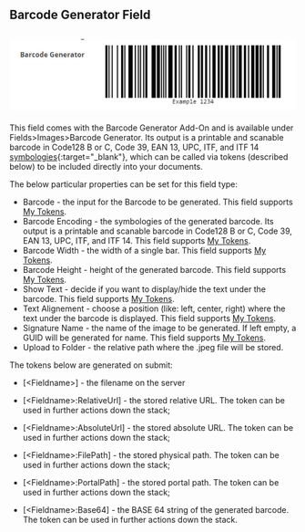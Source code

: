 ## Barcode Generator Field

## ![](/add-ons/barcode-generator/assets/bg.jpg)

This field comes with the Barcode Generator Add-On and is available under Fields&gt;Images&gt;Barcode Generator. Its output is a printable and scanable barcode in Code128 B or C, Code 39, EAN 13, UPC, ITF, and ITF 14 [symbologies](https://en.wikipedia.org/wiki/Barcode#Types_of_barcodes){:target="_blank"}, which can be called via tokens \(described below\) to be included directly into your documents.

The below particular properties can be set for this field type:

* Barcode - the input for the Barcode to be generated. This field supports [My Tokens](/my-tokens/index.html).
* Barcode Encoding - the symbologies of the generated barcode. Its output is a printable and scanable barcode in Code128 B or C, Code 39, EAN 13, UPC, ITF, and ITF 14. This field supports [My Tokens](/my-tokens/index.html).
* Barcode Width - the width of a single bar. This field supports [My Tokens](/my-tokens/index.html).
* Barcode Height - height of the generated barcode. This field supports [My Tokens](/my-tokens/index.html).
* Show Text - decide if you want to display/hide the text under the barcode. This field supports [My Tokens](/my-tokens/index.html).
* Text Alignement - choose a position \(like: left, center, right\) where the text under the barcode is displayed. This field supports [My Tokens](/my-tokens/index.html).
* Signature Name - the name of the image to be generated. If left empty, a GUID will be generated for name. This field supports [My Tokens](/my-tokens/index.html).
* Upload to Folder - the relative path where the .jpeg file will be stored. 

The tokens below are generated on submit:

* \[&lt;Fieldname&gt;\] - the filename on the server

* \[&lt;Fieldname&gt;:RelativeUrl\] - the stored relative URL. The token can be used in further actions down the stack;

* \[&lt;Fieldname&gt;:AbsoluteUrl\] - the stored absolute URL. The token can be used in further actions down the stack;

* \[&lt;Fieldname&gt;:FilePath\] - the stored physical path. The token can be used in further actions down the stack;

* \[&lt;Fieldname&gt;:PortalPath\] - the stored portal path. The token can be used in further actions down the stack;

* \[&lt;Fieldname&gt;:Base64\] - the BASE 64 string of the generated barcode. The token can be used in further actions down the stack.



